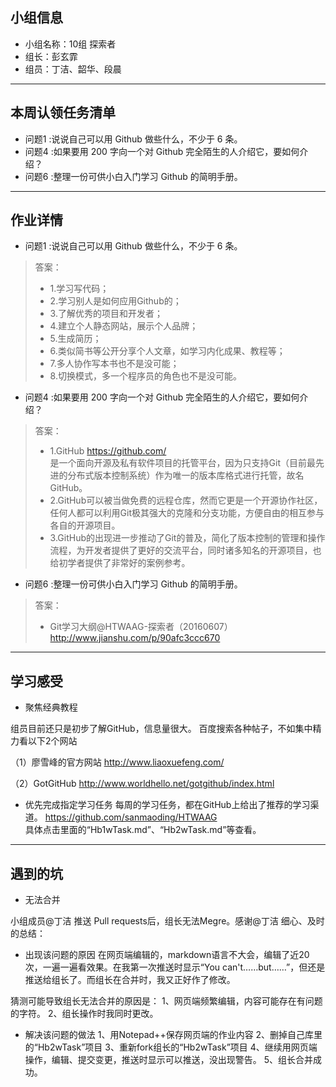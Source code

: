 ## 小组信息
- 小组名称：10组 探索者
- 组长：彭玄霏
- 组员：丁洁、韶华、段晨

------
## 本周认领任务清单
- 问题1 :说说自己可以用 Github 做些什么，不少于 6 条。
- 问题4 :如果要用 200 字向一个对 Github 完全陌生的人介绍它，要如何介绍？
- 问题6 :整理一份可供小白入门学习 Github 的简明手册。

------
## 作业详情
- 问题1 :说说自己可以用 Github 做些什么，不少于 6 条。
> 答案：
>- 1.学习写代码；
>- 2.学习别人是如何应用Github的；
>- 3.了解优秀的项目和开发者；
>- 4.建立个人静态网站，展示个人品牌；
>- 5.生成简历；
>- 6.类似简书等公开分享个人文章，如学习内化成果、教程等；
>- 7.多人协作写本书也不是没可能；
>- 8.切换模式，多一个程序员的角色也不是没可能。

- 问题4 :如果要用 200 字向一个对 Github 完全陌生的人介绍它，要如何介绍？
> 答案：
>- 1.GitHub  https://github.com/  
是一个面向开源及私有软件项目的托管平台，因为只支持Git（目前最先进的分布式版本控制系统）作为唯一的版本库格式进行托管，故名GitHub。
>- 2.GitHub可以被当做免费的远程仓库，然而它更是一个开源协作社区，任何人都可以利用Git极其强大的克隆和分支功能，方便自由的相互参与各自的开源项目。
>- 3.GitHub的出现进一步推动了Git的普及，简化了版本控制的管理和操作流程，为开发者提供了更好的交流平台，同时诸多知名的开源项目，也给初学者提供了非常好的案例参考。

- 问题6 :整理一份可供小白入门学习 Github 的简明手册。
> 答案：
>- Git学习大纲@HTWAAG-探索者（20160607）http://www.jianshu.com/p/90afc3ccc670

------
## 学习感受
- 聚焦经典教程


组员目前还只是初步了解GitHub，信息量很大。
百度搜索各种帖子，不如集中精力看以下2个网站


（1）廖雪峰的官方网站  http://www.liaoxuefeng.com/  


（2）GotGitHub  http://www.worldhello.net/gotgithub/index.html  
- 优先完成指定学习任务
每周的学习任务，都在GitHub上给出了推荐的学习渠道。  https://github.com/sanmaoding/HTWAAG  
具体点击里面的“Hb1wTask.md”、“Hb2wTask.md”等查看。 

------
## 遇到的坑
- 无法合并


小组成员@丁洁 推送 Pull requests后，组长无法Megre。感谢@丁洁 细心、及时的总结：

- 出现该问题的原因
在网页端编辑的，markdown语言不大会，编辑了近20次，一遍一遍看效果。在我第一次推送时显示“You can't……but……”，但还是推送给组长了。而组长在合并时，我又正好作了修改。


猜测可能导致组长无法合并的原因是：
1、网页端频繁编辑，内容可能存在有问题的字符。
2、组长操作时我同时更改。

- 解决该问题的做法
1、用Notepad++保存网页端的作业内容
2、删掉自己库里的“Hb2wTask”项目
3、重新fork组长的“Hb2wTask”项目
4、继续用网页端操作，编辑、提交变更，推送时显示可以推送，没出现警告。
5、组长合并成功。
